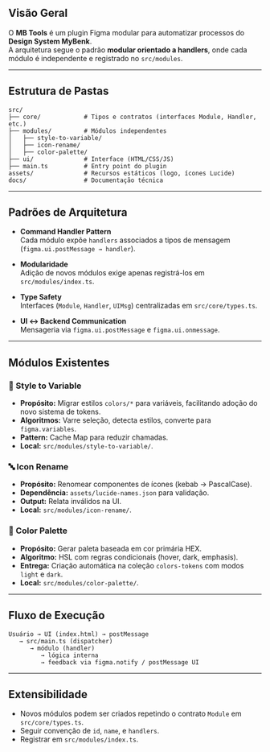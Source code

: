 ## Visão Geral
O **MB Tools** é um plugin Figma modular para automatizar processos do **Design System MyBenk**.  
A arquitetura segue o padrão **modular orientado a handlers**, onde cada módulo é independente e registrado no `src/modules`.

---

## Estrutura de Pastas

```
src/
├── core/            # Tipos e contratos (interfaces Module, Handler, etc.)
├── modules/         # Módulos independentes
│   ├── style-to-variable/
│   ├── icon-rename/
│   ├── color-palette/
├── ui/              # Interface (HTML/CSS/JS)
├── main.ts          # Entry point do plugin
assets/              # Recursos estáticos (logo, ícones Lucide)
docs/                # Documentação técnica
```

---

## Padrões de Arquitetura

- **Command Handler Pattern**  
  Cada módulo expõe `handlers` associados a tipos de mensagem (`figma.ui.postMessage → handler`).

- **Modularidade**  
  Adição de novos módulos exige apenas registrá-los em `src/modules/index.ts`.

- **Type Safety**  
  Interfaces (`Module`, `Handler`, `UIMsg`) centralizadas em `src/core/types.ts`.

- **UI ↔ Backend Communication**  
  Mensageria via `figma.ui.postMessage` e `figma.ui.onmessage`.

---

## Módulos Existentes

### 🎨 Style to Variable
- **Propósito:** Migrar estilos `colors/*` para variáveis, facilitando adoção do novo sistema de tokens.  
- **Algoritmos:** Varre seleção, detecta estilos, converte para `figma.variables`.  
- **Pattern:** Cache Map para reduzir chamadas.  
- **Local:** `src/modules/style-to-variable/`.

### 🔤 Icon Rename
- **Propósito:** Renomear componentes de ícones (kebab → PascalCase).  
- **Dependência:** `assets/lucide-names.json` para validação.  
- **Output:** Relata inválidos na UI.  
- **Local:** `src/modules/icon-rename/`.

### 🌈 Color Palette
- **Propósito:** Gerar paleta baseada em cor primária HEX.  
- **Algoritmo:** HSL com regras condicionais (hover, dark, emphasis).  
- **Entrega:** Criação automática na coleção `colors-tokens` com modos `light` e `dark`.  
- **Local:** `src/modules/color-palette/`.

---

## Fluxo de Execução

```
Usuário → UI (index.html) → postMessage
   → src/main.ts (dispatcher)
      → módulo (handler)
         → lógica interna
         → feedback via figma.notify / postMessage UI
```

---

## Extensibilidade
- Novos módulos podem ser criados repetindo o contrato `Module` em `src/core/types.ts`.
- Seguir convenção de `id`, `name`, e `handlers`.
- Registrar em `src/modules/index.ts`.